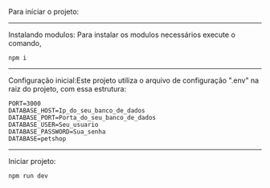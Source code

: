 Para iníciar o projeto:

---    

Instalando modulos:
Para instalar os modulos necessários execute o comando,
    
    npm i

---    

Configuração inicial:Este projeto utiliza o arquivo de configuração ".env" na raiz do projeto, com essa estrutura:

    PORT=3000
    DATABASE_HOST=Ip_do_seu_banco_de_dados
    DATABASE_PORT=Porta_do_seu_banco_de_dados
    DATABASE_USER=Seu_usuario
    DATABASE_PASSWORD=Sua_senha
    DATABASE=petshop

---

Iniciar projeto:

    npm run dev
